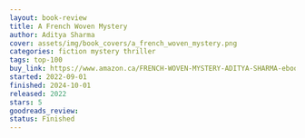 ```yaml
---
layout: book-review
title: A French Woven Mystery
author: Aditya Sharma
cover: assets/img/book_covers/a_french_woven_mystery.png 
categories: fiction mystery thriller
tags: top-100
buy_link: https://www.amazon.ca/FRENCH-WOVEN-MYSTERY-ADITYA-SHARMA-ebook/dp/B0BHCCZN1B
started: 2022-09-01
finished: 2024-10-01
released: 2022
stars: 5
goodreads_review: 
status: Finished
---
```


